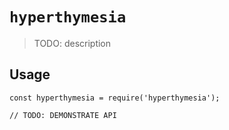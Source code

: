# `hyperthymesia`

> TODO: description

## Usage

```
const hyperthymesia = require('hyperthymesia');

// TODO: DEMONSTRATE API
```

